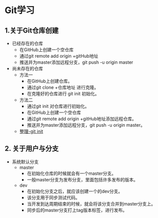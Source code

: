 # Git学习

## 1.关于Git仓库创建
- 已经存在的仓库
    - 在GitHub上创建一个空仓库
    - 通过git remote add origin +gitHub地址
    - 推送并为master添加远程分支，git push -u origin master
- 尚未存在的仓库
    - 方法一
        - 在GitHub上创建仓库。
        - 通过git clone +仓库地址 进行克隆。
        - 在克隆好的仓库进行 git init 初始化。
    - 方法二
        - 通过git init 对仓库进行初始化。
        - 在GitHub上创建一个空仓库
        - 通过git remote add origin +gitHub地址添加远程仓库。
        - 推送并为master添加远程分支，git push -u origin master。
    - [整理-git init](https://github.com/acompe/study/blob/acompe/Git/20.git%20init.md)
    
## 2. 关于用户与分支
- 系统默认分支
    - master
        - 在初始化仓库的时候就会有一个master分支。
        - 一般master分支为发布分支，里面包括许多发布的版本。
    - dev
        - 在初始化分支之后，就应该创建一个的dev分支。
        - 该分支用于同步测试代码。
        - 当开发到达周期结束的时候，就会将该分支合并到master分支上。
        - 同步后的master分支打上tag版本标签，进行发布。
    